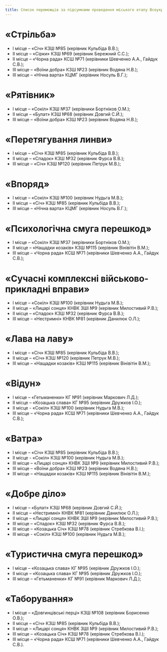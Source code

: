 ```yaml
---
title: Список переможців за підсумками проведення міського етапу Всеукраїнської дитячо-юнацької військово-патріотичної гри Українського козацтва «Сокіл» («Джура»)
---
```


# «Стрільба»

- І місце – «Січ» КЗШ №85 (керівник Кульбіда В.В.);
- ІІ місце – «Сірки» КЗШ №69 (керівник Бережний С.С.);
- ІІ місце – «Чорна рада» КСШ №71 (керівники Шевченко А.А., Гайдук С.В.);
- ІІІ місце – «Воїни добра» КЗШ №23 (керівник Водяна Н.В.);
- ІІІ місце – «Нічна варта» КЦМГ (керівник Носуль В.Г.);

# «Рятівник»

- І місце – «Сокіл» КЗШ №37 (керівники Бортніков О.М.);
- ІІ місце – «Булат» КЗШ №68 (керівник Довгий С.Й.);
- ІІІ місце – «Воїни добра» КЗШ №23 (керівник Водяна Н.В.);

# «Перетягування линви»

- І місце – «Січ» КЗШ №85 (керівник Кульбіда В.В.);
- ІІ місце – «Спадок» КЗШ №32 (керівник Фурса В.В.);
- ІІІ місце – «Січ» КЗШ №120 (керівник Петрук М.В.);

# «Впоряд»

- І місце – «Сокіл» КЗШ №100 (керівник Нудьга М.В.);
- ІІ місце – «Січ» КЗШ №85 (керівник Кульбіда В.В.);
- ІІІ місце – «Нічна варта» КЦМГ (керівник Носуль В.Г.);

# «Психологічна смуга перешкод»

- І місце – «Сокіл» КЗШ №37 (керівники Бортніков О.М.);
- ІІ місце – «Нащадки козаків» КЗШ №115 (керівник Вінівітін В.М.);
- ІІІ місце – «Чорна рада» КСШ №71 (керівники Шевченко А.А., Гайдук С.В.);

# «Сучасні комплексні військово-прикладні вправи»

- І місце – «Сокіл» КЗШ №100 (керівник Нудьга М.В.);
- ІІ місце – «Лицарі сонця» КНВК ЗШІ №9 (керівник Милостивий Р.В.);
- ІІ місце – «Спадок» КЗШ №32 (керівник Фурса В.В.);
- ІІІ місце – «Нестримні» КНВК №81 (керівник Данилюк О.Л.);

# «Лава на лаву»

- І місце – «Січ» КЗШ №85 (керівник Кульбіда В.В.);
- ІІ місце – «Січ» КЗШ №120 (керівник Петрук М.В.);
- ІІІ місце – «Нащадки козаків» КЗШ №115 (керівник Вінівітін В.М.);

# «Відун»

- І місце – «Гетьманенки» КГ №91 (керівник Маркович Л.Д.);
- ІІ місце – «Козацька слава» КГ №95 (керівник Дружков І.О.);
- ІІ місце - «Сокіл» КЗШ №100 (керівник Нудьга М.В.);
- ІІІ місце – «Чорна рада» КСШ №71 (керівники Шевченко А.А., Гайдук С.В.);

# «Ватра»

- І місце – «Січ» КЗШ №85 (керівник Кульбіда В.В.);
- ІІ місце - «Сокіл» КЗШ №100 (керівник Нудьга М.В.);
- ІІІ місце – «Лицарі сонця» КНВК ЗШІ №9 (керівник Милостивий Р.В.);
- ІІІ місце – «Воїни добра» КЗШ №23 (керівник Водяна Н.В.);
- ІІІ місце – «Нащадки козаків» КЗШ №115 (керівник Вінівітін В.М.);

# «Добре діло»

- І місце – «Булат» КЗШ №68 (керівник Довгий С.Й.);
- ІІ місце – «Нестримні» КНВК №81 (керівник Данилюк О.Л.);
- ІІ місце – «Лицарі сонця» КНВК ЗШІ №9 (керівник Милостивий Р.В.);
- ІІІ місце – «Спадок» КЗШ №32 (керівник Фурса В.В.);
- ІІІ місце – «Козацька Січ» КЗШ №78 (керівник Стребкова В.І.);
- ІІІ місце - «Сокіл» КЗШ №100 (керівник Нудьга М.В.);

# «Туристична смуга перешкод»

- І місце – «Козацька слава» КГ №95 (керівник Дружков І.О.);
- ІІ місце – «Козацька слава» КГ №95 (керівник Дружков І.О.);
- ІІІ місце – «Гетьманенки» КГ №91 (керівник Маркович Л.Д.);

# «Таборування»

- І місце – «Довгинцівські перці» КЗШ №108 (керівник Борисенко О.В.);
- ІІ місце – «Січ» КЗШ №85 (керівник Кульбіда В.В.);
- ІІ місце – «Лицарі сонця» КНВК ЗШІ №9 (керівник Милостивий Р.В.);
- ІІІ місце – «Козацька Січ» КЗШ №78 (керівник Стребкова В.І.);
- ІІІ місце – «Чорна рада» КСШ №71 (керівники Шевченко А.А., Гайдук С.В.).
